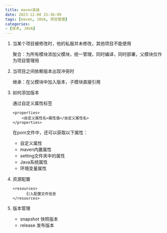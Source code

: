 ```yaml
---
title: maven高级
date: 2023-12-08 15:36:09
tags: [maven, JAVA, 项目管理]
categories:
- [技术, JAVA]
---
```


1. 当某个项目被修改时，他的私服并未修改，其他项目不能使用

   聚合：为所有模块添加父模块，统一管理，同时编译，同时部署，父模块仅作为项目管理用

2. 当项目之间依赖版本出现冲突时

    继承：在父模块中加入版本，子模块直接引用

3. 如何添加版本

   通过自定义属性标签

   ```
   <properties>
       <自定义属性名>属性值</自定义属性名>
   </properties>
   ```

   在pom文件中，还可以获取以下属性：

   - 自定义属性
   - maven内置属性
   - setting文件夹中的属性
   - Java系统属性
   - 环境变量属性

4. 资源配置

   ```
   <resources>
         引入配置文件信息
   </resources>
   ```

5. 版本管理

   - snapshot 快照版本
   - release 发布版本

​      

   
